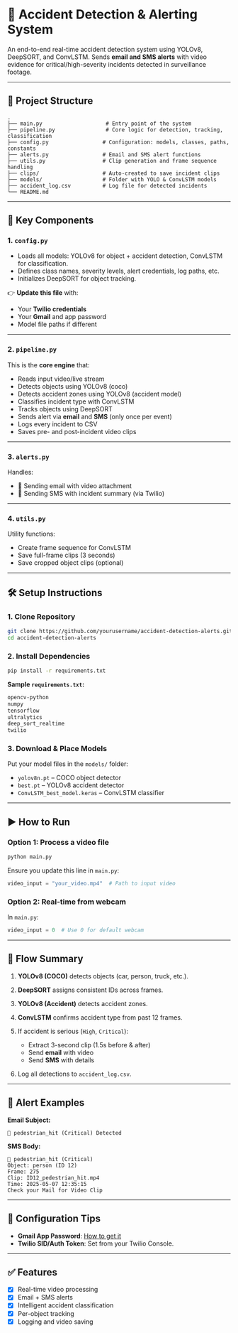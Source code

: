 # 🚗 Accident Detection & Alerting System

An end-to-end real-time accident detection system using YOLOv8, DeepSORT, and ConvLSTM. Sends **email and SMS alerts** with video evidence for critical/high-severity incidents detected in surveillance footage.

---

## 📂 Project Structure

```
.
├── main.py                    # Entry point of the system
├── pipeline.py                # Core logic for detection, tracking, classification
├── config.py                 # Configuration: models, classes, paths, constants
├── alerts.py                 # Email and SMS alert functions
├── utils.py                  # Clip generation and frame sequence handling
├── clips/                    # Auto-created to save incident clips
├── models/                   # Folder with YOLO & ConvLSTM models
├── accident_log.csv          # Log file for detected incidents
└── README.md                 
```

---

## 🧠 Key Components

### 1. `config.py`

* Loads all models: YOLOv8 for object + accident detection, ConvLSTM for classification.
* Defines class names, severity levels, alert credentials, log paths, etc.
* Initializes DeepSORT for object tracking.

👉 **Update this file** with:

* Your **Twilio credentials**
* Your **Gmail** and app password
* Model file paths if different

---

### 2. `pipeline.py`

This is the **core engine** that:

* Reads input video/live stream
* Detects objects using YOLOv8 (coco)
* Detects accident zones using YOLOv8 (accident model)
* Classifies incident type with ConvLSTM
* Tracks objects using DeepSORT
* Sends alert via **email** and **SMS** (only once per event)
* Logs every incident to CSV
* Saves pre- and post-incident video clips

---

### 3. `alerts.py`

Handles:

* 📧 Sending email with video attachment
* 📲 Sending SMS with incident summary (via Twilio)

---

### 4. `utils.py`

Utility functions:

* Create frame sequence for ConvLSTM
* Save full-frame clips (3 seconds)
* Save cropped object clips (optional)

---

## 🛠️ Setup Instructions

### 1. Clone Repository

```bash
git clone https://github.com/yourusername/accident-detection-alerts.git
cd accident-detection-alerts
```

### 2. Install Dependencies

```bash
pip install -r requirements.txt
```

**Sample `requirements.txt`:**

```txt
opencv-python
numpy
tensorflow
ultralytics
deep_sort_realtime
twilio
```

### 3. Download & Place Models

Put your model files in the `models/` folder:

* `yolov8n.pt` – COCO object detector
* `best.pt` – YOLOv8 accident detector
* `ConvLSTM_best_model.keras` – ConvLSTM classifier

---

## ▶️ How to Run

### Option 1: Process a video file

```bash
python main.py
```

Ensure you update this line in `main.py`:

```python
video_input = "your_video.mp4"  # Path to input video
```

### Option 2: Real-time from webcam

In `main.py`:

```python
video_input = 0  # Use 0 for default webcam
```

---

## 🔄 Flow Summary

1. **YOLOv8 (COCO)** detects objects (car, person, truck, etc.).
2. **DeepSORT** assigns consistent IDs across frames.
3. **YOLOv8 (Accident)** detects accident zones.
4. **ConvLSTM** confirms accident type from past 12 frames.
5. If accident is serious (`High`, `Critical`):

   * Extract 3-second clip (1.5s before & after)
   * Send **email** with video
   * Send **SMS** with details
6. Log all detections to `accident_log.csv`.

---

## 📧 Alert Examples

**Email Subject:**

```
🚨 pedestrian_hit (Critical) Detected
```

**SMS Body:**

```
🚨 pedestrian_hit (Critical)
Object: person (ID 12)
Frame: 275
Clip: ID12_pedestrian_hit.mp4
Time: 2025-05-07 12:35:15
Check your Mail for Video Clip
```

---

## 🔐 Configuration Tips

* **Gmail App Password**: [How to get it](https://support.google.com/accounts/answer/185833?hl=en)
* **Twilio SID/Auth Token**: Set from your Twilio Console.

---

## ✅ Features

* [x] Real-time video processing
* [x] Email + SMS alerts
* [x] Intelligent accident classification
* [x] Per-object tracking
* [x] Logging and video saving
